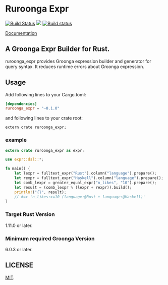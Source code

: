 Ruroonga Expr
===

[![Build Status](https://travis-ci.org/cosmo0920/ruroonga_expr.svg?branch=master)](https://travis-ci.org/cosmo0920/ruroonga_expr)
[![](http://meritbadge.herokuapp.com/ruroonga_expr)](https://crates.io/crates/ruroonga_expr)
[![Build status](https://ci.appveyor.com/api/projects/status/aswt870li4nkptjf/branch/master?svg=true)](https://ci.appveyor.com/project/cosmo0920/ruroonga-expr/branch/master)

[Documentation](http://cosmo0920.github.io/ruroonga_expr/ruroonga_expr/index.html)

## A Groonga Expr Builder for Rust.

ruroonga_expr provides Groonga expression builder and generator for query syntax. It reduces runtime errors about Groonga expression.

## Usage

Add following lines to your Cargo.toml:

```toml
[dependencies]
ruroonga_expr = "~0.1.0"
```

and following lines to your crate root:

```rust,ignore
extern crate ruroonga_expr;
```

### example

```rust
extern crate ruroonga_expr as expr;

use expr::dsl::*;

fn main() {
    let lexpr = fulltext_expr("Rust").column("language").prepare();
    let rexpr = fulltext_expr("Haskell").column("language").prepare();
    let comb_lexpr = greater_equal_expr("n_likes", "10").prepare();
    let result = (comb_lexpr % (lexpr + rexpr)).build();
    println!("{}", result);
    // #=> 'n_likes:>=10 (language:@Rust + language:@Haskell)'
}
```

### Target Rust Version

1.11.0 or later.

### Minimum required Groonga Version

6.0.3 or later.

## LICENSE

[MIT](LICENSE).
